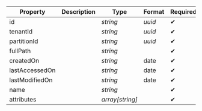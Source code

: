 | Property       | Description | Type            | Format | Required |
| -------------- | ----------- | --------------- | ------ | -------- |
| id             |             | _string_        | _uuid_ | ✔        |
| tenantId       |             | _string_        | _uuid_ | ✔        |
| partitionId    |             | _string_        | _uuid_ | ✔        |
| fullPath       |             | _string_        |        | ✔        |
| createdOn      |             | _string_        | date   | ✔        |
| lastAccessedOn |             | _string_        | date   | ✔        |
| lastModifiedOn |             | _string_        | date   | ✔        |
| name           |             | _string_        |        | ✔        |
| attributes     |             | _array[string]_ |        | ✔        |
